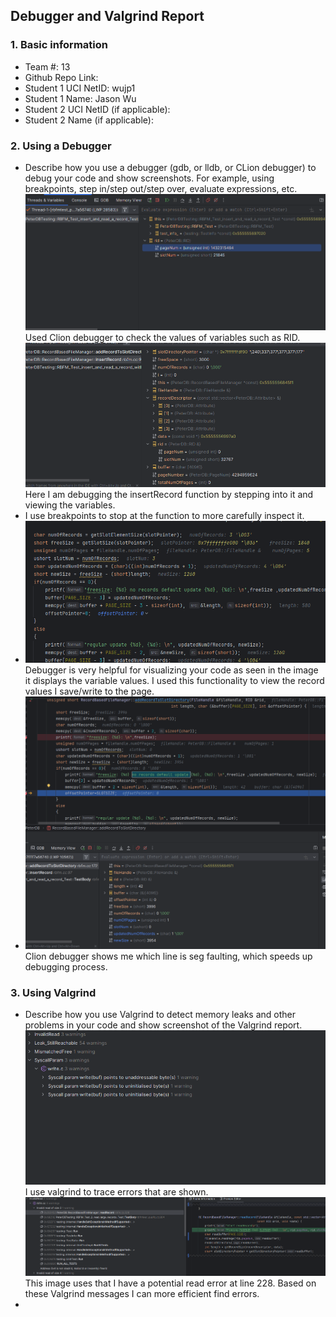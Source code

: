 ## Debugger and Valgrind Report

### 1. Basic information
 - Team #: 13
 - Github Repo Link: 
 - Student 1 UCI NetID: wujp1
 - Student 1 Name: Jason Wu
 - Student 2 UCI NetID (if applicable):
 - Student 2 Name (if applicable):


### 2. Using a Debugger
- Describe how you use a debugger (gdb, or lldb, or CLion debugger) to debug your code and show screenshots. 
For example, using breakpoints, step in/step out/step over, evaluate expressions, etc. 
![img.png](img.png)
Used Clion debugger to check the values of variables such as RID.
![img_4.png](img_4.png)
Here I am debugging the insertRecord function by stepping into it and viewing the variables.
- I use breakpoints to stop at the function to more carefully inspect it.
- ![img_5.png](img_5.png)
Debugger is very helpful for visualizing your code as seen in the image it displays the variable values.
I used this functionality to view the record values I save/write to the page.
- ![img_6.png](img_6.png)
Clion debugger shows me which line is seg faulting, which speeds up debugging process.
### 3. Using Valgrind
- Describe how you use Valgrind to detect memory leaks and other problems in your code and show screenshot of the Valgrind report.
![img_1.png](img_1.png)
I use valgrind to trace errors that are shown.
![img_2.png](img_2.png)
This image uses that I have a potential read error at line 228. Based on these Valgrind messages I can more efficient find errors.
- 